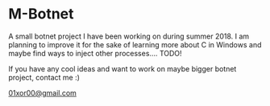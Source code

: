 # M-Botnet

A small botnet project I have been working on during summer 2018. I am planning to improve it for the sake of learning more about C in Windows and maybe find ways to inject other processes.... TODO!

If you have any cool ideas and want to work on maybe bigger botnet project, contact me :)

01xor00@gmail.com
